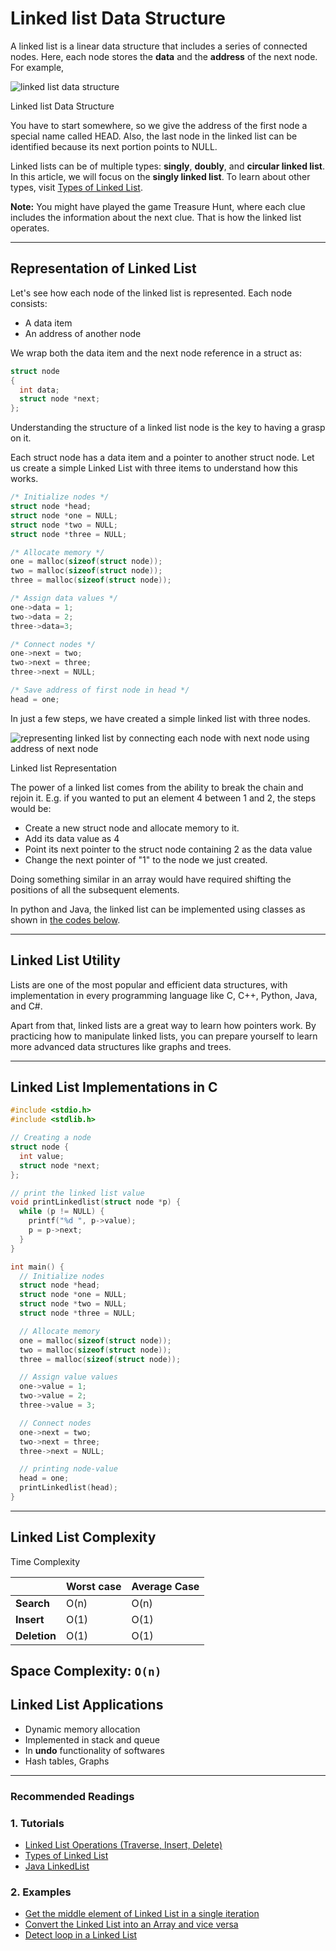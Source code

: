# Linked list Data Structure

A linked list is a linear data structure that includes a series of connected nodes. Here, each node stores the **data** and the **address** of the next node. For example,

![linked list data structure](https://cdn.programiz.com/sites/tutorial2program/files/linked-list-concept.png "Linked list Data Structure")

Linked list Data Structure

You have to start somewhere, so we give the address of the first node a special name called HEAD. Also, the last node in the linked list can be identified because its next portion points to NULL.

Linked lists can be of multiple types: **singly**, **doubly**, and **circular linked list**. In this article, we will focus on the **singly linked list**. To learn about other types, visit [Types of Linked List](https://www.programiz.com/dsa/linked-list-types "Types of Linked List").

**Note:** You might have played the game Treasure Hunt, where each clue includes the information about the next clue. That is how the linked list operates.

---

## Representation of Linked List

Let's see how each node of the linked list is represented. Each node consists:

- A data item
- An address of another node

We wrap both the data item and the next node reference in a struct as:

```C
struct node
{
  int data;
  struct node *next;
};
```

Understanding the structure of a linked list node is the key to having a grasp on it.

Each struct node has a data item and a pointer to another struct node. Let us create a simple Linked List with three items to understand how this works.
```C
/* Initialize nodes */
struct node *head;
struct node *one = NULL;
struct node *two = NULL;
struct node *three = NULL;

/* Allocate memory */
one = malloc(sizeof(struct node));
two = malloc(sizeof(struct node));
three = malloc(sizeof(struct node));

/* Assign data values */
one->data = 1;
two->data = 2;
three->data=3;

/* Connect nodes */
one->next = two;
two->next = three;
three->next = NULL;

/* Save address of first node in head */
head = one;
```

In just a few steps, we have created a simple linked list with three nodes.

![representing linked list by connecting each node with next node using address of next node](https://cdn.programiz.com/sites/tutorial2program/files/linked-list-with-data.png "Linked list Representation")

Linked list Representation

The power of a linked list comes from the ability to break the chain and rejoin it. E.g. if you wanted to put an element 4 between 1 and 2, the steps would be:

- Create a new struct node and allocate memory to it.
- Add its data value as 4
- Point its next pointer to the struct node containing 2 as the data value
- Change the next pointer of "1" to the node we just created.

Doing something similar in an array would have required shifting the positions of all the subsequent elements.

In python and Java, the linked list can be implemented using classes as shown in [the codes below](https://www.programiz.com/dsa/linked-list#code).

---

## Linked List Utility

Lists are one of the most popular and efficient data structures, with implementation in every programming language like C, C++, Python, Java, and C#.

Apart from that, linked lists are a great way to learn how pointers work. By practicing how to manipulate linked lists, you can prepare yourself to learn more advanced data structures like graphs and trees.

---

## Linked List Implementations in C

```C
#include <stdio.h>
#include <stdlib.h>

// Creating a node
struct node {
  int value;
  struct node *next;
};

// print the linked list value
void printLinkedlist(struct node *p) {
  while (p != NULL) {
    printf("%d ", p->value);
    p = p->next;
  }
}

int main() {
  // Initialize nodes
  struct node *head;
  struct node *one = NULL;
  struct node *two = NULL;
  struct node *three = NULL;

  // Allocate memory
  one = malloc(sizeof(struct node));
  two = malloc(sizeof(struct node));
  three = malloc(sizeof(struct node));

  // Assign value values
  one->value = 1;
  two->value = 2;
  three->value = 3;

  // Connect nodes
  one->next = two;
  two->next = three;
  three->next = NULL;

  // printing node-value
  head = one;
  printLinkedlist(head);
}
```

---

## Linked List Complexity

Time Complexity

||Worst case|Average Case|
|---|---|---|
|**Search**|O(n)|O(n)|
|**Insert**|O(1)|O(1)|
|**Deletion**|O(1)|O(1)|

Space Complexity: `O(n)`
---

## Linked List Applications

- Dynamic memory allocation
- Implemented in stack and queue
- In **undo** functionality of softwares
- Hash tables, Graphs

---

### Recommended Readings

### 1. Tutorials

- [Linked List Operations (Traverse, Insert, Delete)](https://www.programiz.com/dsa/linked-list-operations "Linked List Operations")
- [Types of Linked List](https://www.programiz.com/dsa/linked-list-types "Types of Linked List")
- [Java LinkedList](https://www.programiz.com/java-programming/linkedlist "Java Linked List")

### 2. Examples

- [Get the middle element of Linked List in a single iteration](https://www.programiz.com/java-programming/examples/get-middle-element-of-linkedlist "Get middle element of Linked List")
- [Convert the Linked List into an Array and vice versa](https://www.programiz.com/java-programming/examples/linkedlist-array-conversion "Convert Linked List into Array")
- [Detect loop in a Linked List](https://www.programiz.com/java-programming/examples/detect-loop-in-linkedlist "Detect Loop in a Linked List")